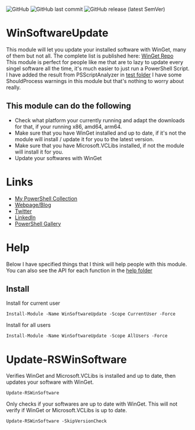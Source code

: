 ![GitHub](https://img.shields.io/github/license/rstolpe/WinSoftwareUpdate?style=plastic) ![GitHub last commit](https://img.shields.io/github/last-commit/rstolpe/WinSoftwareUpdate?style=plastic) ![GitHub release (latest SemVer)](https://img.shields.io/github/v/release/rstolpe/WinSoftwareUpdate?sort=semver&style=plastic)  
  
# WinSoftwareUpdate
This module will let you update your installed software with WinGet, many of them but not all. The complete list is published here: [WinGet Repo](https://github.com/microsoft/winget-cli)  
This module is perfect for people like me that are to lazy to update every singel software all the time, it's much easier to just run a PowerShell Script.  
I have added the result from PSScriptAnalyzer in [test folder](https://github.com/rstolpe/WinSoftwareUpdate/tree/main/test) I have some ShouldProcess warnings in this module but that's nothing to worry about really.

## This module can do the following
- Check what platform your currently running and adapt the downloads for that, if your running x86, amd64, arm64.
- Make sure that you have WinGet installed and up to date, if it's not the module will install / update it for you to the latest version.
- Make sure that you have Microsoft.VCLibs installed, if not the module will install it for you.
- Update your softwares with WinGet

# Links
* [My PowerShell Collection](https://github.com/rstolpe/PSCollection)
* [Webpage/Blog](https://www.stolpe.io)
* [Twitter](https://twitter.com/rstolpes)
* [LinkedIn](https://www.linkedin.com/in/rstolpe/)
* [PowerShell Gallery](https://www.powershellgallery.com/profiles/rstolpe)

# Help
Below I have specified things that I think will help people with this module.  
You can also see the API for each function in the [help folder](https://github.com/rstolpe/WinSoftwareUpdate/tree/main/help)

## Install
Install for current user
```
Install-Module -Name WinSoftwareUpdate -Scope CurrentUser -Force
```
  
Install for all users
```
Install-Module -Name WinSoftwareUpdate -Scope AllUsers -Force
```

# Update-RSWinSoftware
Verifies WinGet and Microsoft.VCLibs is installed and up to date, then updates your software with WinGet.
````
Update-RSWinSoftware
````
  
Only checks if your softwares are up to date with WinGet. This will not verify if WinGet or Microsoft.VCLibs is up to date.
````
Update-RSWinSoftware -SkipVersionCheck
````


